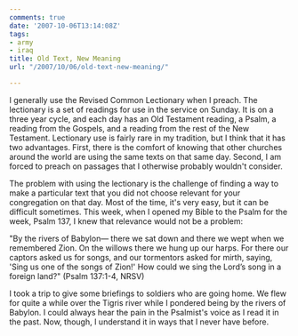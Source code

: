 ```yaml
---
comments: true
date: '2007-10-06T13:14:08Z'
tags:
- army
- iraq
title: Old Text, New Meaning
url: "/2007/10/06/old-text-new-meaning/"

---
```

<p>I generally use the Revised Common Lectionary when I preach. The lectionary is a set of readings for use in the service on Sunday. It is on a three year cycle, and each day has an Old Testament reading, a Psalm, a reading from the Gospels, and a reading from the rest of the New Testament. Lectionary use is fairly rare in my tradition, but I think that it has two advantages. First, there is the comfort of knowing that other churches around the world are using the same texts on that same day. Second, I am forced to preach on passages that I otherwise probably wouldn't consider. </p>
<p>The problem with using the lectionary is the challenge of finding a way to make a particular text that you did not choose relevant for your congregation on that day. Most of the time, it's very easy, but it can be difficult sometimes. This week, when I opened my Bible to the Psalm for the week, Psalm 137, I knew that relevance would not be a problem:</p>
<p>"By the rivers of Babylon— there we sat down and there we wept when we remembered Zion. On the willows there we hung up our harps. For there our captors asked us for songs, and our tormentors asked for mirth, saying, 'Sing us one of the songs of Zion!' How could we sing the Lord’s song in a foreign land?" (Psalm 137:1-4, NRSV)</p>
<p>I took a trip to give some briefings to soldiers who are going home. We flew for quite a while over the Tigris river while I pondered being by the rivers of Babylon. I could always hear the pain in the Psalmist's voice as I read it in the past. Now, though, I understand it in ways that I never have before.</p>
